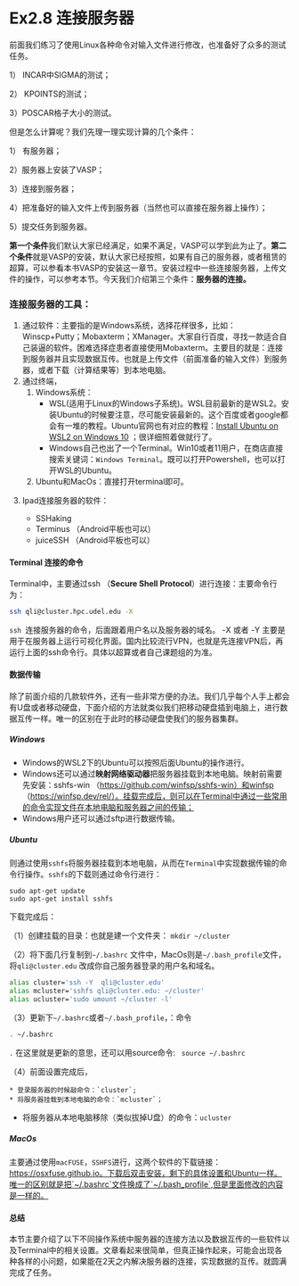 # Ex2.8 连接服务器

前面我们练习了使用Linux各种命令对输入文件进行修改，也准备好了众多的测试任务。

1） INCAR中SIGMA的测试；

2） KPOINTS的测试；

3）POSCAR格子大小的测试。

但是怎么计算呢？我们先理一理实现计算的几个条件：

1） 有服务器；

2）服务器上安装了VASP；

3）连接到服务器；

4）把准备好的输入文件上传到服务器（当然也可以直接在服务器上操作）；

5）提交任务到服务器。

**第一个条件**我们默认大家已经满足，如果不满足，VASP可以学到此为止了。**第二个条件**就是VASP的安装，默认大家已经按照，如果有自己的服务器，或者租赁的超算，可以参看本书VASP的安装这一章节。安装过程中一些连接服务器，上传文件的操作，可以参考本节。今天我们介绍第三个条件：**服务器的连接。**



### 连接服务器的工具：

1) 通过软件：主要指的是Windows系统，选择花样很多，比如：Winscp+Putty；Mobaxterm；XManager。大家自行百度，寻找一款适合自己装逼的软件。困难选择症患者直接使用Mobaxterm。主要目的就是：连接到服务器并且实现数据互传。也就是上传文件（前面准备的输入文件）到服务器，或者下载（计算结果等）到本地电脑。
2) 通过终端，
   1) Windows系统：
      * WSL(适用于Linux的Windows子系统)。WSL目前最新的是WSL2。安装Ubuntu的时候要注意，尽可能安装最新的。这个百度或者google都会有一堆的教程。Ubuntu官网也有对应的教程：[Install Ubuntu on WSL2 on Windows 10](https://ubuntu.com/tutorials/install-ubuntu-on-wsl2-on-windows-10) ；很详细照着做就行了。
      * Windows自己也出了一个Terminal。Win10或者11用户，在商店直接搜索关键词：`Windows Terminal`。既可以打开Powershell，也可以打开WSL的Ubuntu。
   2) Ubuntu和MacOs：直接打开terminal即可。

3. Ipad连接服务器的软件：

   * SSHaking
   * Terminus （Android平板也可以）
   * juiceSSH  （Android平板也可以）

   

#### Terminal 连接的命令

Terminal中，主要通过ssh （**Secure Shell Protocol**）进行连接：主要命令行为：

```bash
ssh qli@cluster.hpc.udel.edu -X 
```

`ssh `连接服务器的命令，后面跟着用户名以及服务器的域名。 -X 或者 -Y 主要是用于在服务器上运行可视化界面。国内比较流行VPN，也就是先连接VPN后，再运行上面的ssh命令行。具体以超算或者自己课题组的为准。



#### 数据传输

除了前面介绍的几款软件外，还有一些非常方便的办法。我们几乎每个人手上都会有U盘或者移动硬盘，下面介绍的方法就类似我们把移动硬盘插到电脑上，进行数据互传一样。唯一的区别在于此时的移动硬盘使我们的服务器集群。

##### Windows

* Windows的WSL2下的Ubuntu可以按照后面Ubuntu的操作进行。
* Windows还可以通过**映射网络驱动器**把服务器挂载到本地电脑。映射前需要先安装：sshfs-win （https://github.com/winfsp/sshfs-win）和winfsp （https://winfsp.dev/rel/）。挂载完成后，则可以在Terminal中通过一些常用的命令实现文件在本地电脑和服务器之间的传输；
* Windows用户还可以通过sftp进行数据传输。

##### Ubuntu

则通过使用`sshfs`将服务器挂载到本地电脑，从而在`Terminal`中实现数据传输的命令行操作。`sshfs`的下载则通过命令行进行：

```
sudo apt-get update
sudo apt-get install sshfs
```

下载完成后：

（1）创建挂载的目录：也就是建一个文件夹： `mkdir ~/cluster `

（2）将下面几行复制到`~/.bashrc` 文件中，MacOs则是`~/.bash_profile`文件，将`qli@cluster.edu` 改成你自己服务器登录的用户名和域名。

```bash
alias cluster='ssh -Y  qli@cluster.edu'
alias mcluster='sshfs qli@cluster.edu: ~/cluster'
alias ucluster='sudo umount ~/cluster -l'
```

（3）更新下`~/.bashrc`或者`~/.bash_profile`，：命令

```bash
. ~/.bashrc
```

 `.` 在这里就是更新的意思，还可以用source命令: ` source ~/.bashrc`

（4）前面设置完成后，

	* 登录服务器的时候敲命令：`cluster`; 
	* 将服务器挂载到本地电脑的命令：`mcluster`；

* 将服务器从本地电脑移除（类似拔掉U盘）的命令：`ucluster`

##### MacOs

主要通过使用`macFUSE`，`SSHFS`进行，这两个软件的下载链接：https://osxfuse.github.io。下载后双击安装，剩下的具体设置和Ubuntu一样。唯一的区别就是把`~/.bashrc`文件换成了`~/.bash_profile`,但是里面修改的内容是一样的。



#### 总结

本节主要介绍了以下不同操作系统中服务器的连接方法以及数据互传的一些软件以及Terminal中的相关设置。文章看起来很简单，但真正操作起来，可能会出现各种各样的小问题，如果能在2天之内解决服务器的连接，实现数据的互传。就圆满完成了任务。
